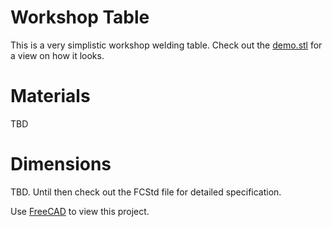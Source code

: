 # Workshop Table

This is a very simplistic workshop welding table. Check out the [demo.stl](demo.stl) for a view on how it looks.

# Materials
TBD

# Dimensions
TBD. Until then check out the FCStd file for detailed specification. 


Use [FreeCAD](https://www.freecadweb.org/) to view this project.
